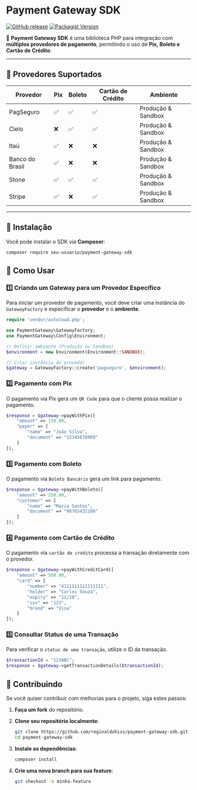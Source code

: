 # Payment Gateway SDK

[![GitHub release](https://img.shields.io/github/v/release/reginaldohiss/payment-gateway-sdk)](https://github.com/seu-usuario/payment-gateway-sdk/releases)
[![Packagist Version](https://img.shields.io/packagist/v/reginaldohiss/payment-gateway-sdk)](https://packagist.org/packages/seu-usuario/payment-gateway-sdk)

🚀 **Payment Gateway SDK** é uma biblioteca PHP para integração com **múltiplos provedores de pagamento**, permitindo o uso de **Pix, Boleto e Cartão de Crédito**.

---

## 📌 Provedores Suportados
| Provedor       | Pix | Boleto | Cartão de Crédito | Ambiente |
|---------------|----|----|----|----|
| PagSeguro     | ✅ | ✅ | ✅ | Produção & Sandbox |
| Cielo         | ❌ | ✅ | ✅ | Produção & Sandbox |
| Itaú          | ✅ | ❌ | ❌ | Produção & Sandbox |
| Banco do Brasil | ✅ | ❌ | ❌ | Produção & Sandbox |
| Stone         | ✅ | ✅ | ✅ | Produção & Sandbox |
| Stripe        | ✅ | ❌ | ✅ | Produção & Sandbox |
---

## 📌 Instalação

Você pode instalar o SDK via **Composer**:

```bash
composer require seu-usuario/payment-gateway-sdk
```

## 📌 Como Usar

### **1️⃣ Criando um Gateway para um Provedor Específico**
Para iniciar um provedor de pagamento, você deve criar uma instância do `GatewayFactory` e especificar o **provedor** e o **ambiente**.

```php
require 'vendor/autoload.php';

use PaymentGateway\GatewayFactory;
use PaymentGateway\Config\Environment;

// Definir ambiente (Produção ou Sandbox)
$environment = new Environment(Environment::SANDBOX);

// Criar instância do provedor
$gateway = GatewayFactory::create('pagseguro', $environment);
```

### **2️⃣ Pagamento com Pix**
O pagamento via Pix gera um `QR Code` para que o cliente possa realizar o pagamento.

```php
$response = $gateway->payWithPix([
    "amount" => 150.00,
    "payer" => [
        "name" => "João Silva",
        "document" => "12345678909"
    ]
]);
```

### **3️⃣ Pagamento com Boleto**
O pagamento via `Boleto Bancário` gera um link para pagamento.

```php
$response = $gateway->payWithBoleto([
    "amount" => 250.00,
    "customer" => [
        "name" => "Maria Santos",
        "document" => "98765432100"
    ]
]);
```

### **4️⃣ Pagamento com Cartão de Crédito**
O pagamento via `cartão de crédito` processa a transação diretamente com o provedor.

```php
$response = $gateway->payWithCreditCard([
    "amount" => 500.00,
    "card" => [
        "number" => "4111111111111111",
        "holder" => "Carlos Souza",
        "expiry" => "12/28",
        "cvv" => "123",
        "brand" => "Visa"
    ]
]);
```

### **5️⃣ Consultar Status de uma Transação**
Para verificar o `status de uma transação`, utilize o ID da transação.

```php
$transactionId = "123ABC";
$response = $gateway->getTransactionDetails($transactionId);
```

## 📌 Contribuindo

Se você quiser contribuir com melhorias para o projeto, siga estes passos:

1. **Faça um fork** do repositório.

2. **Clone seu repositório localmente**:
   ```bash
   git clone https://github.com/reginaldohiss/payment-gateway-sdk.git
   cd payment-gateway-sdk
    ```
3. **Instale as dependências**:
   ```bash
   composer install
    ```
   
4. **Crie uma nova branch para sua feature**:
   ```bash
   git checkout -b minha-feature
    ```

